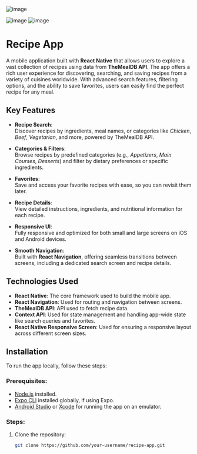 ![image](https://github.com/user-attachments/assets/05b7a23b-c13d-433e-8586-ddfbf202f720)

![image](https://github.com/user-attachments/assets/8ff86119-bbda-43cf-91ea-10366d043d7d)
![image](https://github.com/user-attachments/assets/72ce351c-91f9-42a6-8974-384bd1d2b58a)


# Recipe App

A mobile application built with **React Native** that allows users to explore a vast collection of recipes using data from **TheMealDB API**. The app offers a rich user experience for discovering, searching, and saving recipes from a variety of cuisines worldwide. With advanced search features, filtering options, and the ability to save favorites, users can easily find the perfect recipe for any meal.

## Key Features

- **Recipe Search**:  
  Discover recipes by ingredients, meal names, or categories like *Chicken*, *Beef*, *Vegetarian*, and more, powered by TheMealDB API.

- **Categories & Filters**:  
  Browse recipes by predefined categories (e.g., *Appetizers*, *Main Courses*, *Desserts*) and filter by dietary preferences or specific ingredients.

- **Favorites**:  
  Save and access your favorite recipes with ease, so you can revisit them later.

- **Recipe Details**:  
  View detailed instructions, ingredients, and nutritional information for each recipe.

- **Responsive UI**:  
  Fully responsive and optimized for both small and large screens on iOS and Android devices.

- **Smooth Navigation**:  
  Built with **React Navigation**, offering seamless transitions between screens, including a dedicated search screen and recipe details.

## Technologies Used

- **React Native**: The core framework used to build the mobile app.
- **React Navigation**: Used for routing and navigation between screens.
- **TheMealDB API**: API used to fetch recipe data.
- **Context API**: Used for state management and handling app-wide state like search queries and favorites.
- **React Native Responsive Screen**: Used for ensuring a responsive layout across different screen sizes.

## Installation

To run the app locally, follow these steps:

### Prerequisites:
- [Node.js](https://nodejs.org/) installed.
- [Expo CLI](https://docs.expo.dev/get-started/installation/) installed globally, if using Expo.
- [Android Studio](https://developer.android.com/studio) or [Xcode](https://developer.apple.com/xcode/) for running the app on an emulator.

### Steps:
1. Clone the repository:
   ```bash
   git clone https://github.com/your-username/recipe-app.git
